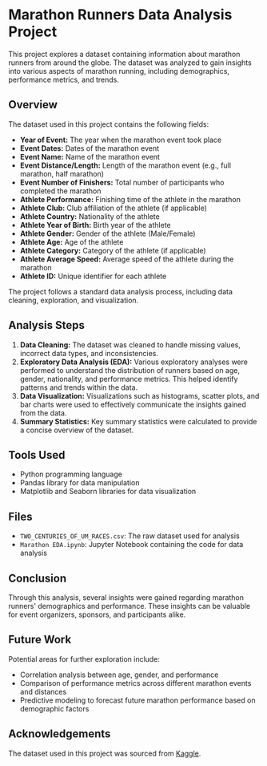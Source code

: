# Marathon Runners Data Analysis Project

This project explores a dataset containing information about marathon runners from around the globe. The dataset was analyzed to gain insights into various aspects of marathon running, including demographics, performance metrics, and trends.

## Overview

The dataset used in this project contains the following fields:

- **Year of Event:** The year when the marathon event took place
- **Event Dates:** Dates of the marathon event
- **Event Name:** Name of the marathon event
- **Event Distance/Length:** Length of the marathon event (e.g., full marathon, half marathon)
- **Event Number of Finishers:** Total number of participants who completed the marathon
- **Athlete Performance:** Finishing time of the athlete in the marathon
- **Athlete Club:** Club affiliation of the athlete (if applicable)
- **Athlete Country:** Nationality of the athlete
- **Athlete Year of Birth:** Birth year of the athlete
- **Athlete Gender:** Gender of the athlete (Male/Female)
- **Athlete Age:** Age of the athlete
- **Athlete Category:** Category of the athlete (if applicable)
- **Athlete Average Speed:** Average speed of the athlete during the marathon
- **Athlete ID:** Unique identifier for each athlete

The project follows a standard data analysis process, including data cleaning, exploration, and visualization.

## Analysis Steps

1. **Data Cleaning:** The dataset was cleaned to handle missing values, incorrect data types, and inconsistencies.
2. **Exploratory Data Analysis (EDA):** Various exploratory analyses were performed to understand the distribution of runners based on age, gender, nationality, and performance metrics. This helped identify patterns and trends within the data.
3. **Data Visualization:** Visualizations such as histograms, scatter plots, and bar charts were used to effectively communicate the insights gained from the data.
4. **Summary Statistics:** Key summary statistics were calculated to provide a concise overview of the dataset.

## Tools Used

- Python programming language
- Pandas library for data manipulation
- Matplotlib and Seaborn libraries for data visualization

## Files

- `TWO_CENTURIES_OF_UM_RACES.csv`: The raw dataset used for analysis
- `Marathon EDA.ipynb`: Jupyter Notebook containing the code for data analysis

## Conclusion

Through this analysis, several insights were gained regarding marathon runners' demographics and performance. These insights can be valuable for event organizers, sponsors, and participants alike.

## Future Work

Potential areas for further exploration include:

- Correlation analysis between age, gender, and performance
- Comparison of performance metrics across different marathon events and distances
- Predictive modeling to forecast future marathon performance based on demographic factors

## Acknowledgements

The dataset used in this project was sourced from [Kaggle](https://www.kaggle.com/datasets/aiaiaidavid/the-big-dataset-of-ultra-marathon-running/download?datasetVersionNumber=2).

